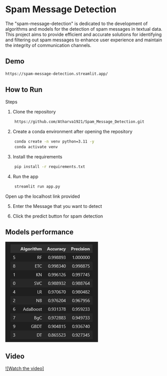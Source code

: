 
# Spam Message Detection


The "spam-message-detection" is dedicated to the development of algorithms and models for the detection of spam messages in textual data. This project aims to provide efficient and accurate solutions for identifying and filtering out spam messages to enhance user experience and maintain the integrity of communication channels.

## Demo

```bash
https://spam-message-detection.streamlit.app/
```


## How to Run

Steps


  1) Clone the repository
```bash
    https://github.com/Atharva1921/Spam_Message_Detection.git
```
  2) Create a conda environment after opening the repository
```bash
    conda create -n venv python=3.11 -y
    conda activate venv
```
  3) Install the requirements
```bash
    pip install -r requirements.txt
```
  4) Run the app
```bash
    streamlit run app.py
```
  Open up the localhost link provided

  5) Enter the Message that you want to detect

  6) Click the predict button for spam detection

    
## Models performance

![Model_performance](Model_performance.jpg)
## Video

[![Watch the video]](https://youtu.be/5fWw-Vg0K1k)